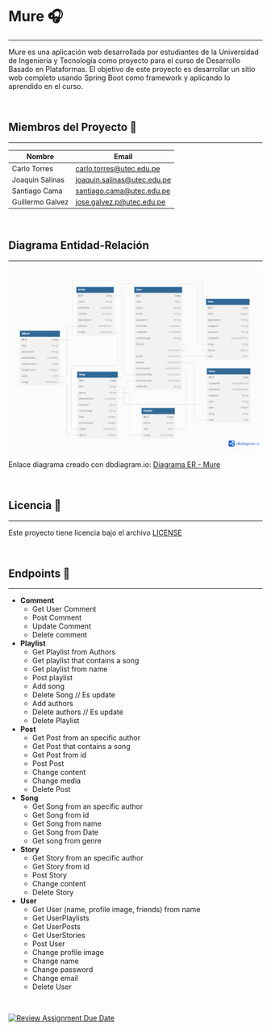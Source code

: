 # Mure 🎧
___

Mure es una aplicación web desarrollada por estudiantes de la Universidad de Ingeniería y Tecnología como proyecto para el curso de Desarrollo Basado en Plataformas.
El objetivo de este proyecto es desarrollar un sitio web completo usando Spring Boot como framework y aplicando lo aprendido en el curso.

<br>

## Miembros del Proyecto 🤝
___
| Nombre           | Email                                                            |
|------------------|------------------------------------------------------------------|
| Carlo Torres     | [carlo.torres@utec.edu.pe](mailto:carlo.torres@utec.edu.pe)      |
| Joaquin Salinas  | [joaquin.salinas@utec.edu.pe](mailto:joaquin.salinas@utec.edu.pe)|
| Santiago Cama    | [santiago.cama@utec.edu.pe](mailto:santiago.cama@utec.edu.pe)    |
| Guillermo Galvez | [jose.galvez.p@utec.edu.pe](mailto:jose.galvez.p@utec.edu.pe)    |

<br>

## Diagrama Entidad-Relación
___
<img src="Entity Relationship Diagram.png" alt="Diagrama Entidad Relación" />

Enlace diagrama creado con dbdiagram.io: [Diagrama ER - Mure](https://dbdiagram.io/d/Back-end-Mure-6652f2a3f84ecd1d22280266)

<br>

## Licencia 📝
___
Este proyecto tiene licencia bajo el archivo [LICENSE](https://github.com/CS2031-DBP/proyecto-backend-mure/blob/main/LICENSE)

<br>


## Endpoints 📡
___
- **Comment**
    - Get User Comment
    - Post Comment
    - Update Comment
    - Delete comment
- **Playlist**
    - Get Playlist from Authors
    - Get playlist that contains a song
    - Get playlist from name
    - Post playlist
    - Add song
    - Delete Song // Es update
    - Add authors
    - Delete authors // Es update
    - Delete Playlist
- **Post**
    - Get Post from an specific author
    - Get Post that contains a song
    - Get Post from id
    - Post Post
    - Change content
    - Change media
    - Delete Post
- **Song**
    - Get Song from an specific author
    - Get Song from id
    - Get Song from name
    - Get Song from Date
    - Get song from genre
- **Story**
    - Get Story from an specific author
    - Get Story from id
    - Post Story
    - Change content
    - Delete Story
- **User**
    - Get User (name, profile image, friends) from name
    - Get UserPlaylists
    - Get UserPosts
    - Get UserStories
    - Post User
    - Change profile image
    - Change name
    - Change password
    - Change email
    - Delete User

<br>

[![Review Assignment Due Date](https://classroom.github.com/assets/deadline-readme-button-24ddc0f5d75046c5622901739e7c5dd533143b0c8e959d652212380cedb1ea36.svg)](https://classroom.github.com/a/XbBOibGW)
